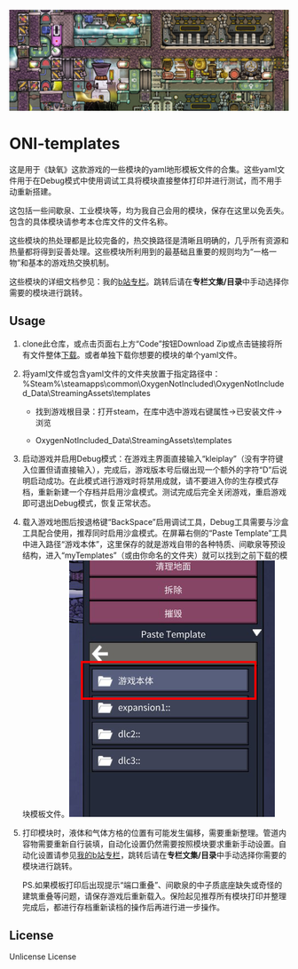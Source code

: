 

![](imgs/top.png)

# ONl-templates

这是用于《缺氧》这款游戏的一些模块的yaml地形模板文件的合集。这些yaml文件用于在Debug模式中使用调试工具将模块直接整体打印并进行测试，而不用手动重新搭建。

这包括一些间歇泉、工业模块等，均为我自己会用的模块，保存在这里以免丢失。包含的具体模块请参考本仓库文件的文件名称。

这些模块的热处理都是比较完备的，热交换路径是清晰且明确的，几乎所有资源和热量都将得到妥善处理。这些模块所利用到的最基础且重要的规则均为“一格一物”和基本的游戏热交换机制。

这些模块的详细文档参见：我的[b站专栏](https://www.bilibili.com/read/cv40714184)。跳转后请在**专栏文集/目录**中手动选择你需要的模块进行跳转。

## Usage

1. clone此仓库，或点击页面右上方“Code”按钮Download Zip或点击链接将所有文件整体[下载](https://github.com/IncubatorT/OxygenNotIncluded-templates/archive/refs/heads/main.zip)。或者单独下载你想要的模块的单个yaml文件。

2. 将yaml文件或包含yaml文件的文件夹放置于指定路径中：%Steam%\steamapps\common\OxygenNotIncluded\OxygenNotIncluded_Data\StreamingAssets\templates
   
   * 找到游戏根目录：打开steam，在库中选中游戏右键属性->已安装文件->浏览
   
   * OxygenNotIncluded_Data\StreamingAssets\templates

3. 启动游戏并启用Debug模式：在游戏主界面直接输入“kleiplay”（没有字符键入位置但请直接输入），完成后，游戏版本号后缀出现一个额外的字符“D”后说明启动成功。在此模式进行游戏时将禁用成就，请不要进入你的生存模式存档，重新新建一个存档并启用沙盒模式。测试完成后完全关闭游戏，重启游戏即可退出Debug模式，恢复正常状态。

4. 载入游戏地图后按退格键“BackSpace”启用调试工具，Debug工具需要与沙盒工具配合使用，推荐同时启用沙盒模式。在屏幕右侧的“Paste Template”工具中进入路径“游戏本体”，这里保存的就是游戏自带的各种特质、间歇泉等预设结构，进入“myTemplates”（或由你命名的文件夹）就可以找到之前下载的模块模板文件。![](imgs/debug1.png)

5. 打印模块时，液体和气体方格的位置有可能发生偏移，需要重新整理。管道内容物需要重新自行装填，自动化设置仍然需要按照模块要求重新手动设置。自动化设置请参见[我的b站专栏](https://www.bilibili.com/read/cv40714184)，跳转后请在**专栏文集/目录**中手动选择你需要的模块进行跳转。
   
   PS.如果模板打印后出现提示“端口重叠”、间歇泉的中子质底座缺失或奇怪的建筑重叠等问题，请保存游戏后重新载入。保险起见推荐所有模块打印并整理完成后，都进行存档重新读档的操作后再进行进一步操作。

## License

Unlicense License
